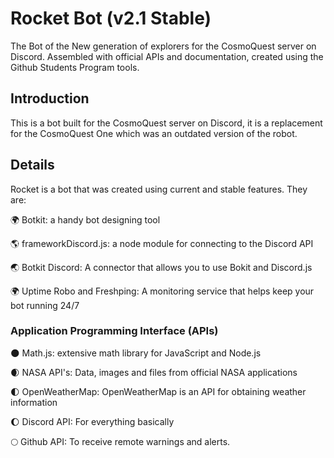 # Rocket Bot (v2.1 Stable)

The Bot of the New generation of explorers for the CosmoQuest server on Discord. Assembled with official APIs and documentation, created using the Github Students Program tools.

## Introduction

This is a bot built for the CosmoQuest server on Discord, it is a replacement for the CosmoQuest One which was an outdated version of the robot.

## Details

Rocket is a bot that was created using current and stable features. They are:

🌍 Botkit: a handy bot designing tool

🌎 frameworkDiscord.js: a node module for connecting to the Discord API

🌏 Botkit Discord: A connector that allows you to use Bokit and Discord.js

🌍 Uptime Robo and Freshping: A monitoring service that helps keep your bot running 24/7

### Application Programming Interface (APIs)

🌑 Math.js: extensive math library for JavaScript and Node.js

🌒 NASA API's: Data, images and files from official NASA applications

🌓 OpenWeatherMap: OpenWeatherMap is an API for obtaining weather information

🌔 Discord API: For everything basically

🌕 Github API: To receive remote warnings and alerts.

